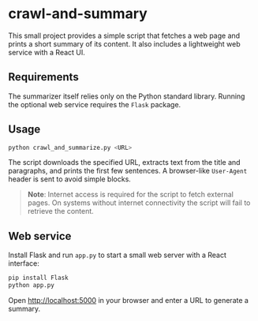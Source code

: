# crawl-and-summary

This small project provides a simple script that fetches a web page and prints a short summary of its content. It also includes a lightweight web service with a React UI.

## Requirements

The summarizer itself relies only on the Python standard library. Running the optional web service requires the `Flask` package.

## Usage

```bash
python crawl_and_summarize.py <URL>
```

The script downloads the specified URL, extracts text from the title and paragraphs, and prints the first few sentences. A browser-like `User-Agent` header is sent to avoid simple blocks.

> **Note**: Internet access is required for the script to fetch external pages. On systems without internet connectivity the script will fail to retrieve the content.

## Web service

Install Flask and run `app.py` to start a small web server with a React interface:

```bash
pip install Flask
python app.py
```

Open [http://localhost:5000](http://localhost:5000) in your browser and enter a URL to generate a summary.

